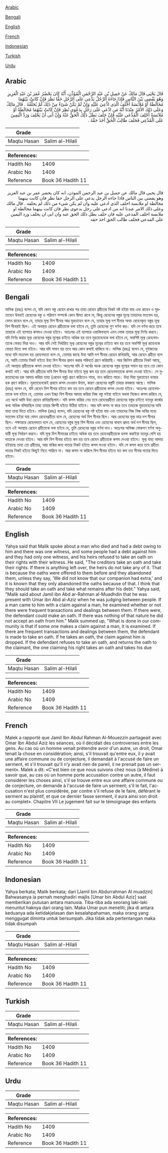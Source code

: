 [Arabic](#arabic)

[Bengali](#bengali)

[English](#english)

[French](#french)

[Indonesian](#indonesian)

[Turkish](#turkish)

[Urdu](#urdu)

## Arabic


<div dir="rtl" lang="ar" style={{fontSize:'larger',backgroundColor:'#f8f9fa',padding:20}}>
قَالَ يَحْيَى قَالَ مَالِكٌ عَنْ جَمِيلِ بْنِ عَبْدِ الرَّحْمَنِ الْمُؤَذِّنِ، أَنَّهُ كَانَ يَحْضُرُ عُمَرَ بْنَ عَبْدِ الْعَزِيزِ وَهُوَ يَقْضِي بَيْنَ النَّاسِ فَإِذَا جَاءَهُ الرَّجُلُ يَدَّعِي عَلَى الرَّجُلِ حَقًّا نَظَرَ فَإِنْ كَانَتْ بَيْنَهُمَا مُخَالَطَةٌ أَوْ مُلاَبَسَةٌ أَحْلَفَ الَّذِي ادُّعِيَ عَلَيْهِ وَإِنْ لَمْ يَكُنْ شَىْءٌ مِنْ ذَلِكَ لَمْ يُحَلِّفْهُ ‏.‏ قَالَ مَالِكٌ وَعَلَى ذَلِكَ الأَمْرُ عِنْدَنَا أَنَّهُ مَنِ ادَّعَى عَلَى رَجُلٍ بِدَعْوَى نُظِرَ فَإِنْ كَانَتْ بَيْنَهُمَا مُخَالَطَةٌ أَوْ مُلاَبَسَةٌ أُحْلِفَ الْمُدَّعَى عَلَيْهِ فَإِنْ حَلَفَ بَطَلَ ذَلِكَ الْحَقُّ عَنْهُ وَإِنْ أَبَى أَنْ يَحْلِفَ وَرَدَّ الْيَمِينَ عَلَى الْمُدَّعِي فَحَلَفَ طَالِبُ الْحَقِّ أَخَذَ حَقَّهُ ‏.‏
</div>
<div style={{backgroundColor:'#f8f9fa',padding:20, marginBottom: 10}}><table> <thead> <tr> <th>Grade</th> <th></th> </tr> </thead> <tbody> <tr><td>Maqtu Hasan</td><td>Salim al-Hilali</td></tr></tbody></table><table> <thead> <tr> <th>References:</th> <th></th> </tr> </thead> <tbody><tr><td>Hadith No</td><td>1409</td></tr><tr><td>Arabic No</td><td>1409</td></tr><tr><td>Reference</td><td>Book 36 Hadith 11</td></tr></tbody></table></div>


<div dir="rtl" lang="ar" style={{fontSize:'larger',backgroundColor:'#f8f9fa',padding:20}}>
قال يحيى قال مالك عن جميل بن عبد الرحمن الموذن، انه كان يحضر عمر بن عبد العزيز وهو يقضي بين الناس فاذا جاءه الرجل يدعي على الرجل حقا نظر فان كانت بينهما مخالطة او ملابسة احلف الذي ادعي عليه وان لم يكن شىء من ذلك لم يحلفه . قال مالك وعلى ذلك الامر عندنا انه من ادعى على رجل بدعوى نظر فان كانت بينهما مخالطة او ملابسة احلف المدعى عليه فان حلف بطل ذلك الحق عنه وان ابى ان يحلف ورد اليمين على المدعي فحلف طالب الحق اخذ حقه
</div>
<div style={{backgroundColor:'#f8f9fa',padding:20, marginBottom: 10}}><table> <thead> <tr> <th>Grade</th> <th></th> </tr> </thead> <tbody> <tr><td>Maqtu Hasan</td><td>Salim al-Hilali</td></tr></tbody></table><table> <thead> <tr> <th>References:</th> <th></th> </tr> </thead> <tbody><tr><td>Hadith No</td><td>1409</td></tr><tr><td>Arabic No</td><td>1409</td></tr><tr><td>Reference</td><td>Book 36 Hadith 11</td></tr></tbody></table></div>

## Bengali


<div dir="ltr" lang="bn" style={{fontSize:'larger',backgroundColor:'#f8f9fa',padding:20}}>
মালিক (রহঃ) বলেন যে, যদি কোন বস্তু রেহেন রাখার পর তাহা রেহেন গ্রহীতার নিকট নষ্ট হইয়া যায় এবং রাহেন ও মুরতাহেন উভয়ই রেহেনের বস্তু ও পরিমাণ সম্পর্কে কোন দ্বিমত রাখে না, কিন্তু রেহেনের বস্তুর মূল্যে তাহাদের মতভেদ হয়, যেমন রাহেন বলে যে, তাহার মূল্য বিশ দীনার আর মুরতাহেন বলে যে, তাহার মূল্য দশ দীনার অথচ রেহেনকৃত বস্তুর মূল্য বিশ দীনারই ছিল। এই অবস্থায় রেহেন গ্রহীতাকে বলা হইবে যে, তুমি রেহেনের গুণ বর্ণনা কর। যদি সে বর্ণনা করে তবে তাহাকে এই ব্যাপারে কসমও দেওয়া হইবে। অতঃপর এই ব্যাপারে ওয়াকিফহাল এমন লোক তাহার মূল্য নির্ণয় করবে। যদি নির্ণয় করার মূল্য রেহেনের বস্তুর মূল্যের চাইতে অধিক হয় তবে মুরতাহেনকে বলা হইবে যে, অবশিষ্ট মূল্য রেহেনদাতাকে ফেরত দিয়া দাও। আর যদি সেই নির্ধারিত মূল্য রেহেনের বস্তুর মূল্যের চাইতে কম হয় তবে অবশিষ্ট মূল্য রাহেনকে ফেরত দিতে বলা হইবে। আর যদি সমান হয় তবে আর কোন কথাই থাকিবে না। মালিক (রহঃ) বলেন যে, দুইজনের মধ্যে যদি মতভেদ হয় রেহেনদাতা বলে যে, তোমার কাছে উহা আমি দশ দীনার রেহেন রাখিয়াছি, আর রেহেন গ্রহীতা বলে যে, আমি তোমার নিকট হইতে উহা বিশ দীনার প্রদান করার পরিবর্তে গ্রহণ করিয়াছি। আর জিনিস গ্রহীতার নিকট আছে, এই অবস্থায় গ্রহীতাকে কসম দেওয়া হইবে। অতঃপর যদি ঐ অর্থের অংক রেহেনের বস্তুর মূল্যের সমান হয় তবে তো কোন কথাই নাই। আর যদি গ্রহীতার দাবি বিশ দীনার উহা হইতে মূল্য কম হয় তবে রেহেনদাতাকে কসম দেওয়া হইবে। সে মুরতাহেনের হক আদায় করিয়া তাহা (রেহেন বস্তু) গ্রহণ করিতেও পারে, নাও করিতে পারে। উহা দিয়া মুরতাহেন ডাহার হক গ্রহণ করিবে। মুরতাহেনকেই প্রথমে কসম দেওয়ান উত্তম, কারণ রেহেনের বস্তুটি তাহার কবজায় আছে। মালিক (রহঃ) বলেন যে, যদি রেহেন বিশ দীনার হইতে কম হয় তবে রেহেন গ্রহীতাকে কসম দেওয়া হইবে। অতঃপর রেহেনদাতাকে বলা হইবে যে, তোমার এখন ইচ্ছা বিশ দীনার আদায় করিয়া নিজ বস্তু লইয়া যাইবে অথবা নিজেও কসম করিবে যে, এত অর্থে আমি উহা রেহেন রাখিয়াছিলাম। যদি কসম করিয়া নেয় তবে রেহেনগ্রহীতা রেহেনের বস্তুর চাইতে যতদূর কর্জের কথা অধিক বলিয়াছিল তাহা তাহার জিম্মী হইতে উঠিয়া যাইবে। আর যদি কসম না করে তবে তাহাকে মুরতাহেনের দাবি যাহা তাহা দিতে হইবে। মালিক (রহঃ) বলেন, যদি রেহেনের বস্তু নষ্ট হইয়া যায় এবং তাহাদের নিজ নিজ দাবির মধ্যে মতভেদ হইয়া যায় যেমন রেহেনগ্রহীতা বলে যে, রেহেনের অর্থ বিশ দীনার ছিল। আর রেহেনের মূল্য মাত্র দশ দীনার ছিল। পক্ষান্তরে রেহেনদাতা বলে যে, রেহেনের বস্তুর মূল্য বিশ দীনার এবং রেহেনের বাবদে প্রদত্ত অর্থ দশ দীনার ছিল, তবে এই অবস্থায় রেহেন গ্রহীতাকে বলা হইবে যে, তুমি রেহেনের বস্তুর বর্ণনা দাও। অতঃপর অভিজ্ঞ লোকগণ বর্ণনা অনুযায়ী মূল্য নির্ধারণ করবে। যদি মূল্য বিশ দীনারের চাইতে অধিক হয় তবে রেহেনগ্রহীতাকে হলফ করাইয়া যতদূর বেশি হয় দাতাকে দেওয়া হইবে। আর যদি বিশ দীনার হইতে কম হয় তবে রেহেন গ্রহীতাকে কসম দেওয়া হইবে। মূল্য যাহা আদায় হইয়াছে তাহা তো গ্রহীতার, আর বাকির জন্য দাতার নিকট হইতে কসম লওয়া হইবে। যদি সে কসম করে তবে গ্রহীতা দাতার নিকট হইতে কিছুই নিতে পারিবে না। আর কসম না করিলে বিশ দীনার হইতে যত কম তত দীনার দাতার দিতে হইবে।
</div>
<div style={{backgroundColor:'#f8f9fa',padding:20, marginBottom: 10}}><table> <thead> <tr> <th>Grade</th> <th></th> </tr> </thead> <tbody> <tr><td>Maqtu Hasan</td><td>Salim al-Hilali</td></tr></tbody></table><table> <thead> <tr> <th>References:</th> <th></th> </tr> </thead> <tbody><tr><td>Hadith No</td><td>1409</td></tr><tr><td>Arabic No</td><td>1409</td></tr><tr><td>Reference</td><td>Book 36 Hadith 11</td></tr></tbody></table></div>

## English


<div dir="ltr" lang="en" style={{fontSize:'larger',backgroundColor:'#f8f9fa',padding:20}}>
Yahya said that Malik spoke about a man who died and had a debt owing to him and there was one witness, and some people had a debt against him and they had only one witness, and his heirs refused to take an oath on their rights with their witness. He said, "The creditors take an oath and take their rights. If there is anything left over, the heirs do not take any of it. That is because the oaths were offered to them before and they abandoned them, unless they say, 'We did not know that our companion had extra,' and it is known that they only abandoned the oaths because of that. I think that they should take an oath and take what remains after his debt." Yahya said, "Malik said about Jamil ibn Abd ar-Rahman al-Muadhdin that he was present with Umar ibn Abd al-Aziz when he was judging between people. If a man came to him with a claim against a man, he examined whether or not there were frequent transactions and dealings between them. If there were, the defendant could make an oath. If there was nothing of that nature he did not accept an oath from him." Malik summed up, "What is done in our community is that if some one makes a claim against a man, it is examined. If there are frequent transactions and dealings between them, the defendant is made to take an oath. If he takes an oath, the claim against him is dropped. If the defendant refuses to take an oath, and returns the oath to the claimant, the one claiming his right takes an oath and takes his due
</div>
<div style={{backgroundColor:'#f8f9fa',padding:20, marginBottom: 10}}><table> <thead> <tr> <th>Grade</th> <th></th> </tr> </thead> <tbody> <tr><td>Maqtu Hasan</td><td>Salim al-Hilali</td></tr></tbody></table><table> <thead> <tr> <th>References:</th> <th></th> </tr> </thead> <tbody><tr><td>Hadith No</td><td>1409</td></tr><tr><td>Arabic No</td><td>1409</td></tr><tr><td>Reference</td><td>Book 36 Hadith 11</td></tr></tbody></table></div>

## French


<div dir="ltr" lang="fr" style={{fontSize:'larger',backgroundColor:'#f8f9fa',padding:20}}>
Malek a rapporté que Jamil Ibn Abdul Rahman Al-Mouezzin partageait avec Omar Ibn Abdul Aziz les séances, où il décidait des controverses entre les gens. Au cas où un homme venait prétendre avoir d'un autre, un droit, Omar tenait la chose en considération; ainsi, s'il trouvait qu'entre eux, il y avait une affaire commune ou de conjecture, il demandait à l'accusé de faire un serment, et s'il trouvait qu'il n'y avait rien de pareil, il ne prenait pas un serment». Malek a dit: «C'est bien ce que nous suivons chez nous (à Médine) à savoir que, au cas où un homme porte accusation contre un autre, il faut considérer les choses ainsi, s'il se trouve entre eux une affaire commune ou de conjecture, on demande à l'accusé de faire un serment; s'il le fait, l'accusation n'est plus considérée, par contre s'il refuse de le faire, déférant le serment au plaintif, et que ce dernier fasse serment, il aura ainsi son droit au complet». Chapitre VII Le jugement fait sur le témoignage des enfants
</div>
<div style={{backgroundColor:'#f8f9fa',padding:20, marginBottom: 10}}><table> <thead> <tr> <th>Grade</th> <th></th> </tr> </thead> <tbody> <tr><td>Maqtu Hasan</td><td>Salim al-Hilali</td></tr></tbody></table><table> <thead> <tr> <th>References:</th> <th></th> </tr> </thead> <tbody><tr><td>Hadith No</td><td>1409</td></tr><tr><td>Arabic No</td><td>1409</td></tr><tr><td>Reference</td><td>Book 36 Hadith 11</td></tr></tbody></table></div>

## Indonesian


<div dir="ltr" lang="id" style={{fontSize:'larger',backgroundColor:'#f8f9fa',padding:20}}>
Yahya berkata; Malik berkata; dari [Jamil bin Abdurrahman Al muadzin] Bahwasanya ia pernah menghadiri majlis [Umar bin Abdul Aziz] saat memberikan putusan antara manusia. Tiba-tiba ada seorang laki-laki menuntut haknya dari orang lain. Maka Umar pun meneliti; jika di antara keduanya ada ketidakjelasan dan kesalahpahaman, maka orang yang menggugat diminta untuk bersumpah. Jika tidak ada pertentangan maka tidak disumpah
</div>
<div style={{backgroundColor:'#f8f9fa',padding:20, marginBottom: 10}}><table> <thead> <tr> <th>Grade</th> <th></th> </tr> </thead> <tbody> <tr><td>Maqtu Hasan</td><td>Salim al-Hilali</td></tr></tbody></table><table> <thead> <tr> <th>References:</th> <th></th> </tr> </thead> <tbody><tr><td>Hadith No</td><td>1409</td></tr><tr><td>Arabic No</td><td>1409</td></tr><tr><td>Reference</td><td>Book 36 Hadith 11</td></tr></tbody></table></div>

## Turkish


<div dir="ltr" lang="tr" style={{fontSize:'larger',backgroundColor:'#f8f9fa',padding:20}}>

</div>
<div style={{backgroundColor:'#f8f9fa',padding:20, marginBottom: 10}}><table> <thead> <tr> <th>Grade</th> <th></th> </tr> </thead> <tbody> <tr><td>Maqtu Hasan</td><td>Salim al-Hilali</td></tr></tbody></table><table> <thead> <tr> <th>References:</th> <th></th> </tr> </thead> <tbody><tr><td>Hadith No</td><td>1409</td></tr><tr><td>Arabic No</td><td>1409</td></tr><tr><td>Reference</td><td>Book 36 Hadith 11</td></tr></tbody></table></div>

## Urdu


<div dir="rtl" lang="ur" style={{fontSize:'larger',backgroundColor:'#f8f9fa',padding:20}}>

</div>
<div style={{backgroundColor:'#f8f9fa',padding:20, marginBottom: 10}}><table> <thead> <tr> <th>Grade</th> <th></th> </tr> </thead> <tbody> <tr><td>Maqtu Hasan</td><td>Salim al-Hilali</td></tr></tbody></table><table> <thead> <tr> <th>References:</th> <th></th> </tr> </thead> <tbody><tr><td>Hadith No</td><td>1409</td></tr><tr><td>Arabic No</td><td>1409</td></tr><tr><td>Reference</td><td>Book 36 Hadith 11</td></tr></tbody></table></div>